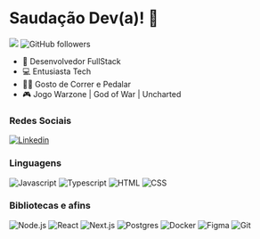 # Saudação Dev(a)! :vulcan_salute:

![](https://komarev.com/ghpvc/?username=glaucusjr&color=000000)
![GitHub followers](https://img.shields.io/github/followers/glaucusjr?label=Follow&style=social)

- :open_book: Desenvolvedor FullStack
- :computer: Entusiasta Tech
- :running_man: Gosto de Correr e Pedalar
- :video_game: Jogo Warzone | God of War | Uncharted

### Redes Sociais
[![Linkedin](https://img.shields.io/badge/LinkedIn-0077B5?style=flat&logo=linkedin)](https://www.linkedin.com/in/glaucus-junior-9683a4232/)

### Linguagens

![Javascript](https://img.shields.io/badge/Javascript-282C34?style=flat&logo=javascript)
![Typescript](https://img.shields.io/badge/Typescript-282C34?logo=typescript)
![HTML](https://img.shields.io/badge/HTML-282C34?logo=html5)
![CSS](https://img.shields.io/badge/CSS-282C34?logo=css3&logoColor=1572B6)

### Bibliotecas e afins

![Node.js](https://img.shields.io/badge/Node.js-282C34?logo=node.js)
![React](https://img.shields.io/badge/React-282C34?logo=react)
![Next.js](https://img.shields.io/badge/Next.js-282C34?logo=next.js)
![Postgres](https://img.shields.io/badge/Postgresql-282C34?logo=postgresql)
![Docker](https://img.shields.io/badge/Docker-282C34?logo=docker)
![Figma](https://img.shields.io/badge/Figma-282C34?logo=figma)
![Git](https://img.shields.io/badge/Git-282C34?logo=git)
<!--
**GlaucusJr/GlaucusJr** is a ✨ _special_ ✨ repository because its `README.md` (this file) appears on your GitHub profile.

Here are some ideas to get you started:

- 🔭 I’m currently working on ...
- 🌱 I’m currently learning ...
- 👯 I’m looking to collaborate on ...
- 🤔 I’m looking for help with ...
- 💬 Ask me about ...
- 📫 How to reach me: ...
- 😄 Pronouns: ...
- ⚡ Fun fact: ...
-->
